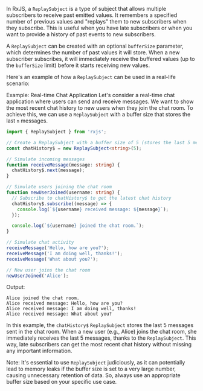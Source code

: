 
In RxJS, a `ReplaySubject` is a type of subject that allows multiple subscribers to receive past emitted values. It remembers a specified number of previous values and "replays" them to new subscribers when they subscribe. This is useful when you have late subscribers or when you want to provide a history of past events to new subscribers.

A `ReplaySubject` can be created with an optional `bufferSize` parameter, which determines the number of past values it will store. When a new subscriber subscribes, it will immediately receive the buffered values (up to the `bufferSize` limit) before it starts receiving new values.

Here's an example of how a `ReplaySubject` can be used in a real-life scenario:

Example: Real-time Chat Application
Let's consider a real-time chat application where users can send and receive messages. We want to show the most recent chat history to new users when they join the chat room. To achieve this, we can use a `ReplaySubject` with a buffer size that stores the last `n` messages.

```typescript
import { ReplaySubject } from 'rxjs';

// Create a ReplaySubject with a buffer size of 5 (stores the last 5 messages)
const chatHistory$ = new ReplaySubject<string>(5);

// Simulate incoming messages
function receiveMessage(message: string) {
  chatHistory$.next(message);
}

// Simulate users joining the chat room
function newUserJoined(username: string) {
  // Subscribe to chatHistory$ to get the latest chat history
  chatHistory$.subscribe((message) => {
    console.log(`${username} received message: ${message}`);
  });

  console.log(`${username} joined the chat room.`);
}

// Simulate chat activity
receiveMessage('Hello, how are you?');
receiveMessage('I am doing well, thanks!');
receiveMessage('What about you?');

// New user joins the chat room
newUserJoined('Alice');
```

Output:

```
Alice joined the chat room.
Alice received message: Hello, how are you?
Alice received message: I am doing well, thanks!
Alice received message: What about you?
```

In this example, the `chatHistory$` `ReplaySubject` stores the last 5 messages sent in the chat room. When a new user (e.g., Alice) joins the chat room, she immediately receives the last 5 messages, thanks to the `ReplaySubject`. This way, late subscribers can get the most recent chat history without missing any important information.

Note: It's essential to use `ReplaySubject` judiciously, as it can potentially lead to memory leaks if the buffer size is set to a very large number, causing unnecessary retention of data. So, always use an appropriate buffer size based on your specific use case.